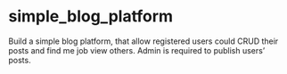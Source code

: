 # simple_blog_platform
Build a simple blog platform, that allow registered users could CRUD their posts and find me job view others. Admin is required to publish users’ posts.
